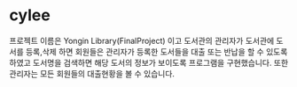 # cylee
프로젝트 이름은 Yongin Library(FinalProject) 이고 도서관의 관리자가 도서관에 도서를 등록,삭제 하면 회원들은 관리자가 등록한 도서들을 대출 또는 반납을 할 수 있도록 하였고 도서명을 검색하면 해당 도서의 정보가 보이도록 프로그램을 구현했습니다. 또한 관리자는 모든 회원들의 대출현황을 볼 수 있습니다.
